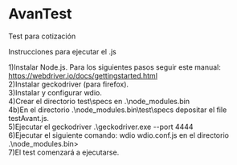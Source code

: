 # AvanTest
Test para cotización

Instrucciones para ejecutar el .js

1)Instalar Node.js. Para los siguientes pasos seguir este manual: https://webdriver.io/docs/gettingstarted.html    
2)Instalar geckodriver (para firefox).  
3)Instalar y configurar wdio.  
4)Crear el directorio test\specs en .\node_modules\.bin\
4b)En el directorio .\node_modules\.bin\test\specs depositar el file testAvant.js.  
5)Ejecutar el geckodriver .\geckodriver.exe --port 4444  
6)Ejecutar el siguiente comando: wdio wdio.conf.js  en el directorio .\node_modules\.bin>  
7)El test comenzará a ejecutarse.  
